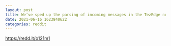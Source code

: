 ```yaml
--- 
layout: post 
title: We’ve sped up the parsing of incoming messages in the TezEdge node by up to 10-times by switching from serde to the nom library. Read our newest article for the full details: 
date: 2021-06-16 1623840622 
categories: reddit 
--- 
```

https://redd.it/o121m1